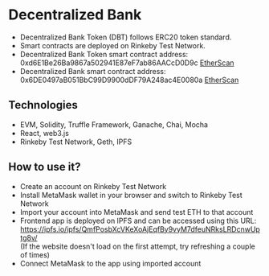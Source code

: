 # Decentralized Bank
- Decentralized Bank Token (DBT) follows ERC20 token standard.
- Smart contracts are deployed on Rinkeby Test Network.
- Decentralized Bank Token smart contract address: 0xd6E1Be26Ba9867a502941E87eF7ab86AACcD0D9c [EtherScan](https://rinkeby.etherscan.io/token/0xd6E1Be26Ba9867a502941E87eF7ab86AACcD0D9c) 
- Decentralized Bank smart contract address: 0x6DE0497aB051BbC99D9900dDF79A248ac4E0080a [EtherScan](https://rinkeby.etherscan.io/address/0x6DE0497aB051BbC99D9900dDF79A248ac4E0080a)

## Technologies
- EVM, Solidity, Truffle Framework, Ganache, Chai, Mocha
- React, web3.js
- Rinkeby Test Network, Geth, IPFS

## How to use it?
- Create an account on Rinkeby Test Network
- Install MetaMask wallet in your browser and switch to Rinkeby Test Network
- Import your account into MetaMask and send test ETH to that account
- Frontend app is deployed on IPFS and can be accessed using this URL: https://ipfs.io/ipfs/QmfPosbXcVKeXoAjEqfBy9vyM7dfeuNRksLRDcnwUptg8v/ <br />(If the website doesn't load on the first attempt, try refreshing a couple of times)
- Connect MetaMask to the app using imported account

